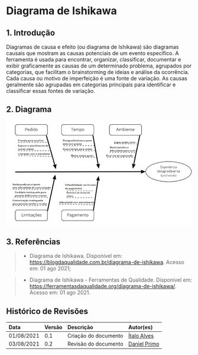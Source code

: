 # Diagrama de Ishikawa

## 1. Introdução

Diagramas de causa e efeito (ou diagrama de Ishikawa) são diagramas causais que mostram as causas potenciais de um evento específico. A ferramenta é usada para encontrar, organizar, classificar, documentar e exibir graficamente as causas de um determinado problema, agrupados por categorias, que facilitam o brainstorming de ideias e análise da ocorrência. Cada causa ou motivo de imperfeição é uma fonte de variação. As causas geralmente são agrupadas em categorias principais para identificar e classificar essas fontes de variação.

## 2. Diagrama
[![Imagem01](../../assets/img/seminario1/ishikawa/ishikawa.jpg)](../../assets/img/seminario1/ishikawa/ishikawa.jpg)


## 3. Referências

> - Diagrama de Ishikawa. Disponível em: https://blogdaqualidade.com.br/diagrama-de-ishikawa. Acesso em: 01 ago 2021;

> - Diagrama de Ishikawa - Ferramentas de Qualidade. Disponível em: https://ferramentasdaqualidade.org/diagrama-de-ishikawa/. Acesso em: 01 ago 2021.

## Histórico de Revisões

| Data       | Versão | Descrição            | Autor(es)                                    |
| :--------- | :----- | :------------------- | :------------------------------------------- |
| 01/08/2021 | 0.1    | Criação do documento | [Ítalo Alves](https://github.com/alvesitalo) |
| 03/08/2021 | 0.2    | Revisão do documento | [Daniel Primo](https://github.com/danieldagerom) |
